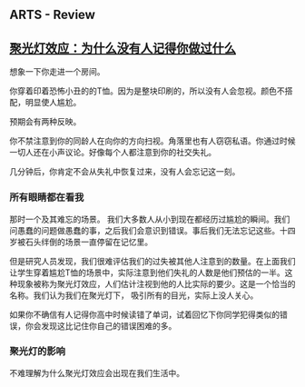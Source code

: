 ## ARTS - Review
## [聚光灯效应：为什么没有人记得你做过什么](https://medium.com/personal-growth/the-spotlight-effect-why-no-one-else-remembers-what-you-did-feb3ba8dbfc0)

想象一下你走进一个房间。

你穿着印着恐怖小丑的的T恤。因为是整块印刷的，所以没有人会忽视。颜色不搭配，明显使人尴尬。

预期会有两种反映。

你不禁注意到你的同龄人在向你的方向扫视。角落里也有人窃窃私语。你通过时候一切人还在小声议论。好像每个人都注意到你的社交失礼。


几分钟后，你肯定不会从失礼中恢复过来，没有人会忘记这一刻。


### 所有眼睛都在看我


那时一个及其难忘的场景。
我们大多数人从小到现在都经历过尴尬的瞬间。我们问愚蠢的问题做愚蠢的事，之后我们会意识到错误。事后我们无法忘记这些。十四岁被石头绊倒的场景一直停留在记忆里。

但是研究人员发现，我们很难评估我们的过失被其他人注意到的数量。在上面我们让学生穿着尴尬T恤的场景中，实际注意到他们失礼的人数是他们预估的一半。这种现象被称为聚光灯效应，人们估计注视到他的人比实际的要少。这是一个恰当的名称。我们认为我们在聚光灯下， 吸引所有的目光，实际上没人关心。

如果你不确信有人记得你高中时候读错了单词，试着回忆下你同学犯得类似的错误，你会发现这比记住你自己的错误困难的多。


### 聚光灯的影响
不难理解为什么聚光灯效应会出现在我们生活中。